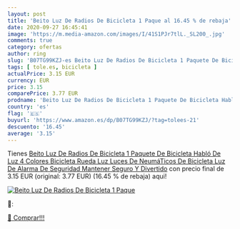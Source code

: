 ```yaml
---
layout: post
title: 'Beito Luz De Radios De Bicicleta 1 Paque al 16.45 % de rebaja'
date: 2020-09-27 16:45:41
image: 'https://m.media-amazon.com/images/I/41S1PJr7tlL._SL200_.jpg'
comments: true
category: ofertas
author: ring
slug: 'B07TG99KZJ-es Beito Luz De Radios De Bicicleta 1 Paquete De Bicicleta...'
tags: [ tole.es, bicicleta ]
actualPrice: 3.15 EUR
currency: EUR
price: 3.15
comparePrice: 3.77 EUR
prodname: 'Beito Luz De Radios De Bicicleta 1 Paquete De Bicicleta Habló De Luz 4 Colores Bicicleta Rueda Luz Luces De NeumáTicos De Bicicleta Luz De Alarma De Seguridad Mantener Seguro Y Divertido'
country: 'es'
flag: '🇪🇸'
buyurl: 'https://www.amazon.es/dp/B07TG99KZJ/?tag=tolees-21'
descuento: '16.45'
average: '3.15'
---
```


Tienes [Beito Luz De Radios De Bicicleta 1 Paquete De Bicicleta Habló De Luz 4 Colores Bicicleta Rueda Luz Luces De NeumáTicos De Bicicleta Luz De Alarma De Seguridad Mantener Seguro Y Divertido](https://www.amazon.es/dp/B07TG99KZJ/?tag=tolees-21) con precio final de  3.15 EUR (original: 3.77 EUR) (16.45 %  de rebaja) aqui!

[![Beito Luz De Radios De Bicicleta 1 Paque](https://m.media-amazon.com/images/I/41S1PJr7tlL._SL200_.jpg)](https://www.amazon.es/dp/B07TG99KZJ/?tag=tolees-21)

🔎:


[🛒 Comprar!!!](https://www.amazon.es/dp/B07TG99KZJ/?tag=tolees-21)
